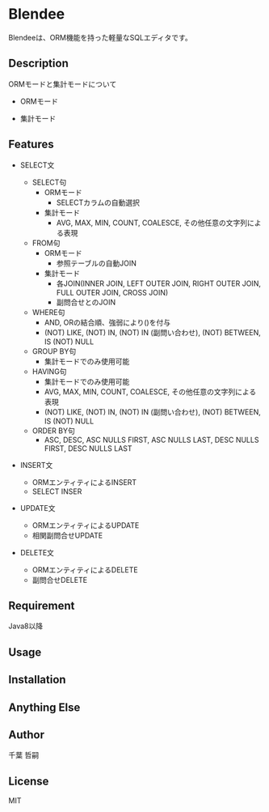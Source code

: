 # Blendee

Blendeeは、ORM機能を持った軽量なSQLエディタです。

## Description

ORMモードと集計モードについて

- ORMモード

- 集計モード

## Features

- SELECT文

	- SELECT句
		- ORMモード
			- SELECTカラムの自動選択
		- 集計モード
			- AVG, MAX, MIN, COUNT, COALESCE, その他任意の文字列による表現
	- FROM句
		- ORMモード
			- 参照テーブルの自動JOIN
		- 集計モード
			- 各JOIN(INNER JOIN, LEFT OUTER JOIN, RIGHT OUTER JOIN, FULL OUTER JOIN, CROSS JOIN)
			- 副問合せとのJOIN
	- WHERE句
		- AND, ORの結合順、強弱により()を付与
		- (NOT) LIKE, (NOT) IN, (NOT) IN (副問い合わせ), (NOT) BETWEEN, IS (NOT) NULL
	- GROUP BY句
		- 集計モードでのみ使用可能
	- HAVING句
		- 集計モードでのみ使用可能
		- AVG, MAX, MIN, COUNT, COALESCE, その他任意の文字列による表現
		- (NOT) LIKE, (NOT) IN, (NOT) IN (副問い合わせ), (NOT) BETWEEN, IS (NOT) NULL
	- ORDER BY句
		- ASC, DESC, ASC NULLS FIRST, ASC NULLS LAST, DESC NULLS FIRST, DESC NULLS LAST

- INSERT文
	- ORMエンティティによるINSERT
	- SELECT INSER

- UPDATE文
	- ORMエンティティによるUPDATE
	- 相関副問合せUPDATE

- DELETE文
	- ORMエンティティによるDELETE
	- 副問合せDELETE

## Requirement

Java8以降

## Usage

## Installation

## Anything Else

## Author

千葉 哲嗣

## License

MIT
